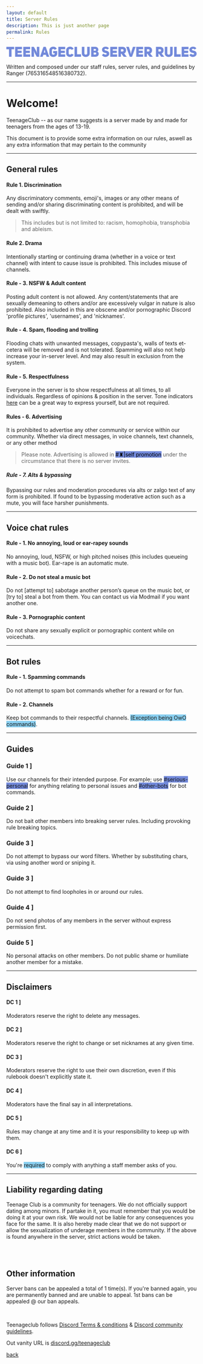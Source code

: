```yaml
---
layout: default
title: Server Rules
description: This is just another page
permalink: Rules
---
```


![TCRules](/assets/images/TCR.png)


Written and composed under our staff rules, server rules, and guidelines by Ranger (765316548516380732).

---

# Welcome!



TeenageClub -- as our name suggests is a server made by and made for teenagers from the ages of 13-19.

This document is to provide some extra information on our rules, aswell as any extra information that may pertain to the community

---

## General rules

#### Rule 1. Discrimination

Any discriminatory comments, emoji's, images or any other means of sending and/or sharing discriminating content is prohibited, and will be dealt with swiftly. 

> This includes but is not limited to: racism, homophobia, transphobia and ableism. 


#### Rule 2. Drama

Intentionally starting or continuing drama (whether in a voice or text channel) with intent to cause issue is prohibited. This includes misuse of channels.


#### Rule - 3. NSFW & Adult content

Posting adult content is not allowed. Any content/statements that are sexually demeaning to others and/or are excessively vulgar in nature is also prohibited. Also included in this are obscene and/or pornographic Discord 'profile pictures', 'usernames', and 'nicknames'.


#### Rule - 4. Spam, flooding and trolling

Flooding chats with unwanted messages, copypasta's, walls of texts et-cetera will be removed and is not tolerated. Spamming will also not help increase your in-server level. And may also result in exclusion from the system.


#### Rule - 5. Respectfulness

Everyone in the server is to show respectfulness at all times, to all individuals. Regardless of opinions & position in the server. Tone indicators [here](https://toneindicators.carrd.co/) can be a great way to express yourself, but are not required.


#### Rules - 6. Advertising

It is prohibited to advertise any other community or service within our community. Whether via direct messages, in voice channels, text channels, or any other method

> Please note. Advertising is allowed in <span style="background-color: #7289da;color:black">#♜|self promotion</span> under the circumstance that there is no server invites.


##### Rule - 7. Alts & bypassing

Bypassing our rules and moderation procedures via alts or zalgo text of any form is prohibited. If found to be bypassing moderative action such as a mute, you will face harsher punishments.

---

## Voice chat rules

#### Rule - 1. No annoying, loud or ear-rapey sounds

No annoying, loud, NSFW, or high pitched noises (this includes queueing with a music bot). Ear-rape is an automatic mute.


#### Rule - 2. Do not steal a music bot

Do not [attempt to] sabotage another person’s queue on the music bot, or [try to] steal a bot from them. You can contact us via Modmail if you want another one.


#### Rule - 3. Pornographic content

Do not share any sexually explicit or pornographic content while on voicechats.

---

## Bot rules

#### Rule - 1. Spamming commands

Do not attempt to spam bot commands whether for a reward or for fun.

#### Rule - 2. Channels

Keep bot commands to their respectful channels. <span style="background-color: #89cff0">(Exception being OwO commands)</span>.

---

## Guides

### Guide 1 ]

Use our channels for their intended purpose. For example; use <span style="background-color: #7289da">#serious-personal</span> for anything relating to personal issues and <span style="background-color: #7289da">#other-bots</span> for bot commands.

### Guide 2 ]

Do not bait other members into breaking server rules. Including provoking rule breaking topics.

### Guide 3 ]

Do not attempt to bypass our word filters. Whether by substituting chars, via using another word or sniping it.

### Guide 3 ]

Do not attempt to find loopholes in or around our rules.

### Guide 4 ]

Do not send photos of any members in the server without express permission first.

### Guide 5 ]

No personal attacks on other members. Do not public shame or humiliate another member for a mistake.

---

## Disclaimers

#### DC 1 ]

Moderators reserve the right to delete any messages.

#### DC 2 ]

Moderators reserve the right to change or set nicknames at any given time.

#### DC 3 ]

Moderators reserve the right to use their own discretion, even if this rulebook doesn't explicitly state it.

#### DC 4 ] 

Moderators have the final say in all interpretations.

#### DC 5 ]

Rules may change at any time and it is your responsibility to keep up with them.

#### DC 6 ]

You're <span style="background-color: #89cff0">required</span> to comply with anything a staff member asks of you.

---

## Liability regarding dating


Teenage Club is a community for teenagers. We do not officially support dating among minors. If partake in it, you must remember that you would be doing it at your own risk. We would not be liable for any consequences you face for the same. It is also hereby made clear that we do not support or allow the sexualization of underage members in the community. If the above is found anywhere in the server, strict actions would be taken.

<br>
<br>

## Other information

Server bans can be appealed a total of 1 time(s). If you're banned again, you are permanently banned and are unable to appeal. 1st bans can be appealed @ our ban appeals.

<br>

Teenageclub follows [Discord Terms & conditions](https://discord.com/terms) & [Discord community guidelines](https://discord.com/guidelines).

Out vanity URL is [discord.gg/teenageclub](https://discord.gg/teenageclub)

[back](./)
